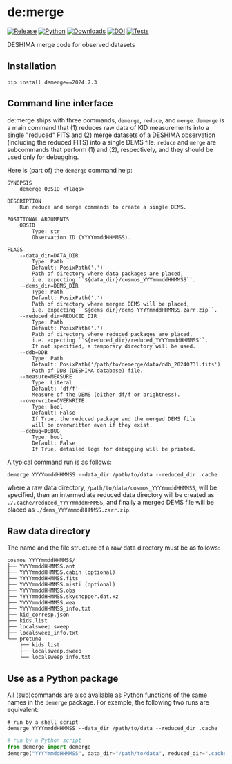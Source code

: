 # de:merge

[![Release](https://img.shields.io/pypi/v/demerge?label=Release&color=cornflowerblue&style=flat-square)](https://pypi.org/project/demerge/)
[![Python](https://img.shields.io/pypi/pyversions/demerge?label=Python&color=cornflowerblue&style=flat-square)](https://pypi.org/project/demerge/)
[![Downloads](https://img.shields.io/pypi/dm/demerge?label=Downloads&color=cornflowerblue&style=flat-square)](https://pepy.tech/project/demerge)
[![DOI](https://img.shields.io/badge/DOI-10.5281/zenodo.10015892-cornflowerblue?style=flat-square)](https://doi.org/10.5281/zenodo.10015892)
[![Tests](https://img.shields.io/github/actions/workflow/status/deshima-dev/demerge/tests.yaml?label=Tests&style=flat-square)](https://github.com/deshima-dev/demerge/actions)

DESHIMA merge code for observed datasets

## Installation

```shell
pip install demerge==2024.7.3
```

## Command line interface

de:merge ships with three commands, `demerge`, `reduce`, and `merge`.
`demerge` is a main command that (1) reduces raw data of KID measurements into a single "reduced" FITS and (2) merge datasets of a DESHIMA observation (including the reduced FITS) into a single DEMS file.
`reduce` and `merge` are subcommands that perform (1) and (2), respectively, and they should be used only for debugging.

Here is (part of) the `demerge` command help:
```plaintext
SYNOPSIS
    demerge OBSID <flags>

DESCRIPTION
    Run reduce and merge commands to create a single DEMS.

POSITIONAL ARGUMENTS
    OBSID
        Type: str
        Observation ID (YYYYmmddHHMMSS).

FLAGS
    --data_dir=DATA_DIR
        Type: Path
        Default: PosixPath('.')
        Path of directory where data packages are placed,
        i.e. expecting ``${data_dir}/cosmos_YYYYmmddHHMMSS``.
    --dems_dir=DEMS_DIR
        Type: Path
        Default: PosixPath('.')
        Path of directory where merged DEMS will be placed,
        i.e. expecting ``${dems_dir}/dems_YYYYmmddHHMMSS.zarr.zip``.
    --reduced_dir=REDUCED_DIR
        Type: Path
        Default: PosixPath('.')
        Path of directory where reduced packages are placed,
        i.e. expecting ``${reduced_dir}/reduced_YYYYmmddHHMMSS``.
        If not specified, a temporary directory will be used.
    --ddb=DDB
        Type: Path
        Default: PosixPath('/path/to/demerge/data/ddb_20240731.fits')
        Path of DDB (DESHIMA database) file.
    --measure=MEASURE
        Type: Literal
        Default: 'df/f'
        Measure of the DEMS (either df/f or brightness).
    --overwrite=OVERWRITE
        Type: bool
        Default: False
        If True, the reduced package and the merged DEMS file
        will be overwritten even if they exist.
    --debug=DEBUG
        Type: bool
        Default: False
        If True, detailed logs for debugging will be printed.
```

A typical command run is as follows:
```shell
demerge YYYYmmddHHMMSS --data_dir /path/to/data --reduced_dir .cache
```
where a raw data directory, `/path/to/data/cosmos_YYYYmmddHHMMSS`, will be specified, then an intermediate reduced data directory will be created as `./.cache/reduced_YYYYmmddHHMMSS`, and finally a merged DEMS file will be placed as `./dems_YYYYmmddHHMMSS.zarr.zip`.

## Raw data directory

The name and the file structure of a raw data directory must be as follows:

```plaintext
cosmos_YYYYmmddHHMMSS/
├── YYYYmmddHHMMSS.ant
├── YYYYmmddHHMMSS.cabin (optional)
├── YYYYmmddHHMMSS.fits
├── YYYYmmddHHMMSS.misti (optional)
├── YYYYmmddHHMMSS.obs
├── YYYYmmddHHMMSS.skychopper.dat.xz
├── YYYYmmddHHMMSS.wea
├── YYYYmmddHHMMSS_info.txt
├── kid_corresp.json
├── kids.list
├── localsweep.sweep
├── localsweep_info.txt
└── pretune
    ├── kids.list
    ├── localsweep.sweep
    └── localsweep_info.txt
```

## Use as a Python package

All (sub)commands are also available as Python functions of the same names in the `demerge` package.
For example, the following two runs are equivalent:

```shell
# run by a shell script
demerge YYYYmmddHHMMSS --data_dir /path/to/data --reduced_dir .cache
```

```python
# run by a Python script
from demerge import demerge
demerge("YYYYmmddHHMMSS", data_dir="/path/to/data", reduced_dir=".cache")
```
